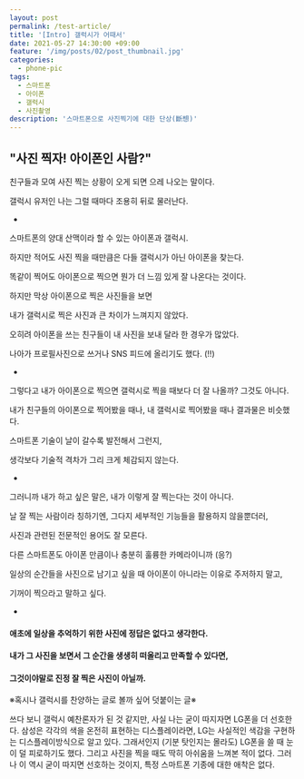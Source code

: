 ```yaml
---
layout: post
permalink: /test-article/
title: '[Intro] 갤럭시가 어때서'
date: 2021-05-27 14:30:00 +09:00
feature: '/img/posts/02/post_thumbnail.jpg'
categories:
  - phone-pic
tags:
  - 스마트폰
  - 아이폰
  - 갤럭시
  - 사진촬영
description: '스마트폰으로 사진찍기에 대한 단상(斷想)'
---
```


## "사진 찍자! 아이폰인 사람?"

친구들과 모여 사진 찍는 상황이 오게 되면 으레 나오는 말이다.

갤럭시 유저인 나는 그럴 때마다 조용히 뒤로 물러난다.

-

스마트폰의 양대 산맥이라 할 수 있는 아이폰과 갤럭시.

하지만 적어도 사진 찍을 때만큼은 다들 갤럭시가 아닌 아이폰을 찾는다.

똑같이 찍어도 아이폰으로 찍으면 뭔가 더 느낌 있게 잘 나온다는 것이다.

하지만 막상 아이폰으로 찍은 사진들을 보면

내가 갤럭시로 찍은 사진과 큰 차이가 느껴지지 않았다.

오히려 아이폰을 쓰는 친구들이 내 사진을 보내 달라 한 경우가 많았다.

나아가 프로필사진으로 쓰거나 SNS 피드에 올리기도 했다. (!!)

-

그렇다고 내가 아이폰으로 찍으면 갤럭시로 찍을 때보다 더 잘 나올까? 그것도 아니다.

내가 친구들의 아이폰으로 찍어봤을 때나, 내 갤럭시로 찍어봤을 때나 결과물은 비슷했다.

스마트폰 기술이 날이 갈수록 발전해서 그런지,

생각보다 기술적 격차가 그리 크게 체감되지 않는다.

-

그러니까 내가 하고 싶은 말은, 내가 이렇게 잘 찍는다는 것이 아니다.

날 잘 찍는 사람이라 칭하기엔, 그다지 세부적인 기능들을 활용하지 않을뿐더러,

사진과 관련된 전문적인 용어도 잘 모른다.

다른 스마트폰도 아이폰 만큼이나 충분히 훌륭한 카메라이니까 (응?)

일상의 순간들을 사진으로 남기고 싶을 때 아이폰이 아니라는 이유로 주저하지 말고,

기꺼이 찍으라고 말하고 싶다.

-

#### 애초에 일상을 추억하기 위한 사진에 정답은 없다고 생각한다.

#### 내가 그 사진을 보면서 그 순간을 생생히 떠올리고 만족할 수 있다면,

#### 그것이야말로 진정 잘 찍은 사진이 아닐까.



※혹시나 갤럭시를 찬양하는 글로 볼까 싶어 덧붙이는 글※

쓰다 보니 갤럭시 예찬론자가 된 것 같지만, 사실 나는 굳이 따지자면 LG폰을 더 선호한다.
삼성은 각각의 색을 온전히 표현하는 디스플레이라면, LG는 사실적인 색감을 구현하는 디스플레이방식으로 알고 있다.
그래서인지 (기분 탓인지는 몰라도) LG폰을 쓸 때 눈이 덜 피로하기도 했다. 그리고 사진을 찍을 때도 딱히 아쉬움을 느껴본 적이 없다.
그러나 이 역시 굳이 따지면 선호하는 것이지, 특정 스마트폰 기종에 대한 애착은 없다.
